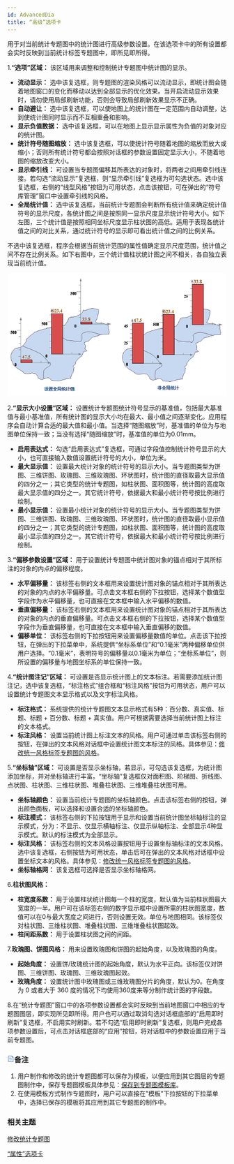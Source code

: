 ```yaml
---
id: AdvancedDia
title: “高级”选项卡
---
```

用于对当前统计专题图中的统计图进行高级参数设置。在该选项卡中的所有设置都会实时反映到当前统计标签专题图中，即所见即所得。

1.**“选项”区域：** 该区域用来调整和控制统计专题图中统计图的显示。 
* **流动显示：** 选中该复选框，则专题图的渲染风格可以流动显示，即统计图会随着地图窗口的变化而移动以达到全部显示的优化效果。当开启流动显示效果时，请勿使用局部刷新功能，否则会导致局部刷新效果显示不正确。
* **自动避让：** 选中该复选框，可以使地图上的统计图在一定范围内自动调整，达到使统计图同时显示而不互相重叠和影响。 
* **显示负值数据：** 选中该复选框，可以在地图上显示显示属性为负值的对象对应的统计图。
* **统计符号随图缩放：** 选中该复选框，可以使统计符号随着地图的缩放而放大或缩小；否则所有统计符号都会按照对话框的参数设置固定显示大小，不随着地图的缩放改变大小。
* **显示牵引线：** 可设置当专题图偏移其所表达的对象时，将两者之间用牵引线连接。若勾选“流动显示”复选框，则“显示牵引线”复选框为可勾选状态。选中该复选框，右侧的“线型风格”按钮为可用状态，点击该按钮，可在弹出的“符号库管理”窗口中设置牵引线的风格。 
* **全局统计值：** 选中该复选框，当前统计专题图会判断所有统计值来确定统计值符号的显示尺度，各统计图之间是按照同一显示尺度显示统计符号大小。如下左图，三个统计值是按照相同坐标尺度显示柱状图的高低。适用于表现各统计值之间的对比关系，通过统计符号的显示即可看出统计值之间的比例关系。 

不选中该复选框，程序会根据当前统计范围的属性值确定显示尺度范围，统计值之间不存在比例关系。如下右图中，三个统计值柱状统计图之间不相关，各自独立表现当前统计值。

![](img/GlobalStatistic.png)  


2.**“显示大小设置”区域：** 设置统计专题图统计符号显示的基准值，包括最大基准值与最小基准值，所有统计图的显示大小均在最大、最小值之间逐渐变化。应用程序会自动计算合适的最大值和最小值。当选择“随图缩放”时，基准值的单位为与地图单位保持一致；当没有选择“随图缩放”时，基准值的单位为0.01mm。 
* **启用表达式：** 勾选“启用表达式”复选框，可通过字段值控制统计符号显示的大小，也可直接输入数值设置统计符号的大小，单位为米。
* **最大显示值：** 设置最大统计对象的统计符号的显示大小。当专题图类型为饼图、三维饼图、玫瑰图、三维玫瑰图、环状图时，统计图的直径取最大显示值的四分之一；其它类型的统计专题图，如柱状图、面积图等，统计图的高度取最大显示值的四分之一。其它统计符号，依据最大和最小统计符号按比例进行绘制。
* **最小显示值：** 设置最小统计对象的统计符号的显示大小。当专题图类型为饼图、三维饼图、玫瑰图、三维玫瑰图、环状图时，统计图的直径取最小显示值的四分之一；其它类型的统计专题图，如柱状图、面积图等，统计图的高度取最小显示值的四分之一。其它统计符号，依据最大和最小统计符号按比例进行绘制。  

3.**“偏移参数设置”区域：** 用于设置统计专题图中统计图对象的锚点相对于其所标注的对象的内点的偏移程度。 
* **水平偏移量：** 该标签右侧的文本框用来设置统计图对象的锚点相对于其所表达的对象的内点的水平偏移量。可点击文本框右侧的下拉按钮，选择某个数值型字段作为水平偏移量，也可直接在文本框中输入水平偏移的数值。
* **垂直偏移量：** 该标签右侧的文本框用来设置统计图对象的锚点相对于其所表达的对象的内点的垂直偏移量。可点击文本框右侧的下拉按钮，选择某个数值型字段作为垂直偏移量，也可直接在文本框中输入垂直偏移的数值。
* **偏移单位：** 该标签右侧的下拉按钮用来设置偏移量数值的单位。点击该下拉按钮，在弹出的下拉菜单中，系统提供“坐标系单位”和“0.1毫米”两种偏移单位供用户选择。“0.1毫米”，表明符号的偏移量以0.1毫米为单位；“坐标系单位”，则所设置的偏移量与地图坐标系的单位保持一致。   

4.**“统计图注记”区域：** 可设置是否显示统计图上的文本标注。若需要添加统计图注记，选中该复选框，“标注格式”组合框和“标注风格”按钮为可用状态，用户可以设置统计专题图文本显示格式以及文字标注风格。 
* **标注格式：** 系统提供的统计专题图文本显示格式有5种：百分数、真实值、标题、标题 + 百分数、标题 + 真实值。用户可根据需要选择当前统计图上标注的文本格式。
* **标注风格：** 设置当前统计图上标注文本的风格。用户可通过单击该标签右侧的按钮，在弹出的文本风格对话框中设置统计图文本标注的风格。具体参见：[修改统一风格标签专题图的风格](../labelmap/UniformLabelMapDia)。  

5.**“坐标轴”区域：** 可设置是否显示坐标轴，若显示，可勾选该复选框，为统计图添加坐标，并对坐标轴进行丰富。“坐标轴”复选框仅对面积图、阶梯图、折线图、点状图、柱状图、三维柱状图、堆叠柱状图、三维堆叠柱状图可用。 
* **坐标轴颜色：** 设置当前统计专题图的坐标轴颜色。点击该标签右侧的按钮，弹出颜色面板，可以选择和设置合适的坐标轴颜色。
* **标注模式：** 该标签右侧的下拉按钮用于显示和设置当前统计图坐标轴标注的显示模式，分为：不显示、仅显示横轴标注、仅显示纵轴标注、全部显示4种显示模式。默认的标注模式为全部显示。
* **标注风格：** 该标签右侧的文本风格设置按钮用于设置坐标轴标注的文本风格。选中该复选框，右侧按钮为可用状态，单击后可在弹出的文本风格对话框中设置坐标文本的风格。具体参见：[修改统一风格标签专题图的风格](../labelmap/UniformLabelMapDia)。
* **坐标轴格网：** 该复选框可选择是否显示坐标轴格网。 

6.**柱状图风格：**
* **柱宽度系数：** 用于设置柱状统计图每一个柱的宽度，默认值为当前柱状图最大宽度的一半。用户可在该标签右侧的数字显示框中设置所需的柱状图宽度，数值可以在0与最大宽度之间进行，否则设置无效。单位与地图相同。该标签仅对柱状图、三维柱状图、堆叠柱状图、三维堆叠柱状图起效。
* **柱间距系数：** 用于设置柱状图之间的间距。  

7.**玫瑰图、饼图风格：** 用来设置玫瑰图和饼图的起始角度，以及玫瑰图的角度。 
* **起始角度：** 设置饼/玫瑰统计图的起始角度，默认为水平正向。该标签仅对饼图、三维饼图、玫瑰图、三维玫瑰图起效。
* **玫瑰角度：** 设置统计图中玫瑰图或三维玫瑰图分片的角度，默认为0。在角度为 0 或者大于 360 度的情况下均使用360度来等分制作统计图的字段数。  

8.在“统计专题图”窗口中的各项参数设置都会实时反映到当前地图窗口中相应的专题图图层，即实现所见即所得。用户也可以通过取消勾选对话框底部的“启用即时刷新”复选框，不启用实时刷新。若不勾选“启用即时刷新”复选框，则用户完成各项参数设置后，可点击对话框底部的“应用”按钮，将对话框中的参数设置应用于当前专题图。 

### ![](../../img/read.gif)备注

1. 用户制作和修改的统计专题图都可以保存为模板，以便应用到其它图层的专题图制作中，保存专题图模板具体参见：[保存到专题图模板库](../Methods/DTv2_LoadStyleThemeTempl)。
2. 在使用模板方式制作专题图时，用户可以直接在"模板"下拉按钮的下拉菜单中，选择已保存的模板将其应用到其它专题图的制作中。

### 相关主题

 [修改统计专题图](GraphMapDia)

 [“属性”选项卡](PropertiesDia)


